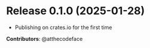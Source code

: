 # Release 0.1.0 (2025-01-28)

- Publishing on crates.io for the first time

**Contributors**: @atthecodeface

